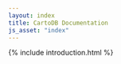 ```yaml
---
layout: index
title: CartoDB Documentation
js_asset: "index"
---
```


{% include introduction.html %}
